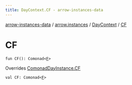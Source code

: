 ```yaml
---
title: DayContext.CF - arrow-instances-data
---
```


[arrow-instances-data](../../index.html) / [arrow.instances](../index.html) / [DayContext](index.html) / [CF](./-c-f.html)

# CF

`fun CF(): Comonad<`[`F`](index.html#F)`>`

Overrides [ComonadDayInstance.CF](../-comonad-day-instance/-c-f.html)


`val CF: Comonad<`[`F`](index.html#F)`>`